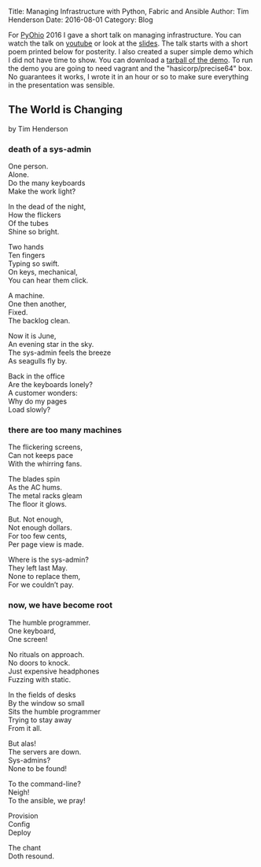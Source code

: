 Title: Managing Infrastructure with Python, Fabric and Ansible
Author: Tim Henderson
Date: 2016-08-01
Category: Blog


For [PyOhio](http://pyohio.org/) 2016 I gave a short talk on managing
infrastructure. You can watch the talk on [youtube](http://youtu.be/4qav2EuXsGU)
or look at the
[slides]({static}/pdfs/managing-infrastructure-with-python.pdf). The talk
starts with a short poem printed below for posterity. I also created a super
simple demo which I did not have time to show. You can download a [tarball of
the demo]({static}/tars/ops-example.tar.gz). To run the demo you are going to
need vagrant and the "hasicorp/precise64" box. No guarantees it works, I wrote
it in an hour or so to make sure everything in the presentation was sensible.

## The World is Changing

by Tim Henderson

### death of a sys-admin

One person.<br/>
Alone.<br/>
Do the many keyboards<br/>
Make the work light?<br/>

In the dead of the night,<br/>
How the flickers<br/>
Of the tubes<br/>
Shine so bright.<br/>

Two hands<br/>
Ten fingers<br/>
Typing so swift.<br/>
On keys, mechanical,<br/>
You can hear them click.<br/>

A machine.<br/>
One then another,<br/>
Fixed.<br/>
The backlog clean.<br/>

Now it is June,<br/>
An evening star in the sky.<br/>
The sys-admin feels the breeze<br/>
As seagulls fly by.<br/>

Back in the office<br/>
Are the keyboards lonely?<br/>
A customer wonders:<br/>
Why do my pages<br/>
Load slowly?<br/>

### there are too many machines

The flickering screens,<br/>
Can not keeps pace<br/>
With the whirring fans.<br/>

The blades spin<br/>
As the AC hums.<br/>
The metal racks gleam<br/>
The floor it glows.<br/>

But. Not enough,<br/>
Not enough dollars.<br/>
For too few cents,<br/>
Per page view is made.<br/>

Where is the sys-admin?<br/>
They left last May.<br/>
None to replace them,<br/>
For we couldn’t pay.<br/>

### now, we have become root

The humble programmer.<br/>
One keyboard,<br/>
One screen!<br/>

No rituals on approach.<br/>
No doors to knock.<br/>
Just expensive headphones<br/>
Fuzzing with static.<br/>

In the fields of desks<br/>
By the window so small<br/>
Sits the humble programmer<br/>
Trying to stay away<br/>
From it all.<br/>

But alas!<br/>
The servers are down.<br/>
Sys-admins?<br/>
None to be found!<br/>

To the command-line?<br/>
Neigh! <br/>
To the ansible, we pray!<br/>

Provision<br/>
Config<br/>
Deploy<br/>

The chant <br/>
Doth resound.<br/>


